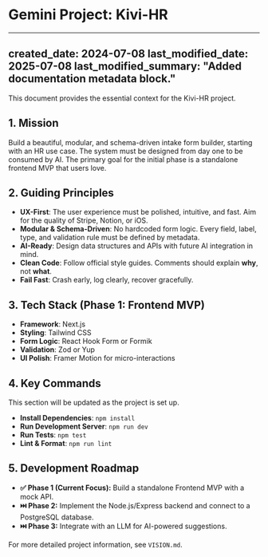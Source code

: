# Gemini Project: Kivi-HR
---
created_date: 2024-07-08
last_modified_date: 2025-07-08
last_modified_summary: "Added documentation metadata block."
---

This document provides the essential context for the Kivi-HR project.

## 1. Mission

Build a beautiful, modular, and schema-driven intake form builder, starting with an HR use case. The system must be designed from day one to be consumed by AI. The primary goal for the initial phase is a standalone frontend MVP that users love.

## 2. Guiding Principles

- **UX-First**: The user experience must be polished, intuitive, and fast. Aim for the quality of Stripe, Notion, or iOS.
- **Modular & Schema-Driven**: No hardcoded form logic. Every field, label, type, and validation rule must be defined by metadata.
- **AI-Ready**: Design data structures and APIs with future AI integration in mind.
- **Clean Code**: Follow official style guides. Comments should explain **why**, not **what**.
- **Fail Fast**: Crash early, log clearly, recover gracefully.

## 3. Tech Stack (Phase 1: Frontend MVP)

- **Framework**: Next.js
- **Styling**: Tailwind CSS
- **Form Logic**: React Hook Form or Formik
- **Validation**: Zod or Yup
- **UI Polish**: Framer Motion for micro-interactions

## 4. Key Commands

This section will be updated as the project is set up.
- **Install Dependencies**: `npm install`
- **Run Development Server**: `npm run dev`
- **Run Tests**: `npm test`
- **Lint & Format**: `npm run lint`

## 5. Development Roadmap

- **✅ Phase 1 (Current Focus):** Build a standalone Frontend MVP with a mock API.
- **⏭️ Phase 2:** Implement the Node.js/Express backend and connect to a PostgreSQL database.
- **⏭️ Phase 3:** Integrate with an LLM for AI-powered suggestions.

For more detailed project information, see `VISION.md`.